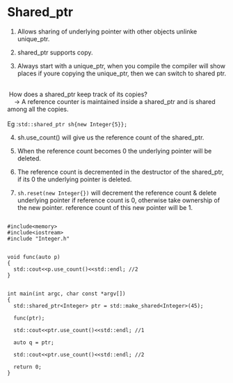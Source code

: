 # Shared_ptr

1. Allows sharing of underlying pointer with other objects unlinke unique_ptr.

2. shared_ptr supports copy.

3. Always start with a unique_ptr, when you compile the compiler will show places if youre copying the unique_ptr, then we can switch to shared ptr.
<br>
&nbsp;How does a shared_ptr keep track of its copies?<br>
	&nbsp; &nbsp; -> A reference counter is maintained inside a shared_ptr and is shared among all the copies.
	<br><br>
  Eg :<code>std::shared_ptr<Integer> sh{new Integer{5}};  </code>

4. sh.use_count() will give us the reference count of the shared_ptr.

5. When the reference count becomes 0 the underlying pointer will be deleted.

6. The reference count is decremented in the destructor of the shared_ptr, if its 0 the underlying pointer is deleted.

7. ```sh.reset(new Integer{})``` will decrement the reference count & delete underlying pointer if reference count is 0, otherwise take ownership of the new pointer.
   reference count of this new pointer will be 1.
  
  
  ```
  
  #include<memory>
#include<iostream>
#include "Integer.h"


void func(auto p)
{
	std::cout<<p.use_count()<<std::endl; //2
}


int main(int argc, char const *argv[])
{
	std::shared_ptr<Integer> ptr = std::make_shared<Integer>(45);
	
	func(ptr);

	std::cout<<ptr.use_count()<<std::endl; //1

	auto q = ptr;

	std::cout<<ptr.use_count()<<std::endl; //2
	
	return 0;
}
  
```
